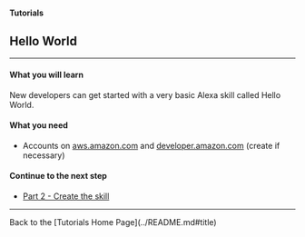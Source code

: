 #### Tutorials
## Hello World <a id="title"></a>
<hr />


#### What you will learn
New developers can get started with a very basic Alexa skill called Hello World.


#### What you need
* Accounts on [aws.amazon.com](aws.amazon.com) and [developer.amazon.com](developer.amazon.com) (create if necessary)


#### Continue to the next step

 * [Part 2 - Create the skill](./PAGE2.md#title)

<hr />
Back to the [Tutorials Home Page](../README.md#title)



